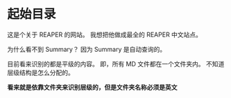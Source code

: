 # 起始目录

这是个关于 REAPER 的网站。 我想把他做成最全的 REAPER 中文站点。

为什么看不到 Summary？ 因为 Summary 是自动查询的。

目前看来识别的都是平级的内容。 即，所有 MD 文件都在一个文件夹内。 不知道层级结构是怎么分配的。


**看来就是依靠文件夹来识别层级的，但是文件夹名称必须是英文**


